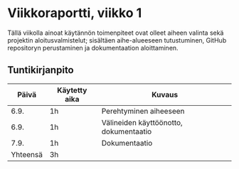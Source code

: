 # Viikkoraportti, viikko 1

Tällä viikolla ainoat käytännön toimenpiteet ovat olleet aiheen valinta sekä projektin 
aloitusvalmistelut; sisältäen aihe-alueeseen tutustuminen, GitHub repositoryn perustaminen ja 
dokumentaation aloittaminen.

## Tuntikirjanpito

| Päivä | Käytetty aika | Kuvaus |
| ----- | ------------- | ------ |
| 6.9.  | 1h            | Perehtyminen aiheeseen |
| 6.9.  | 1h            | Välineiden käyttöönotto, dokumentaatio |
| 7.9.  | 1h            | Dokumentaatio |
| Yhteensä | 3h         |        |
